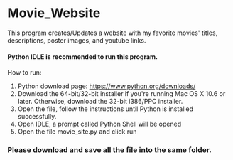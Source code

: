 # Movie_Website

This program creates/Updates a website with my favorite movies' titles, descriptions, poster images, and youtube links.

#### Python IDLE is recommended to run this program. 

How to run:
1. Python download page: https://www.python.org/downloads/
2. Download the 64-bit/32-bit installer if you're running Mac OS X 10.6 or later. Otherwise, download the 32-bit i386/PPC installer.
3. Open the file, follow the instructions until Python is installed successfully.
4. Open IDLE, a prompt called Python Shell will be opened
5. Open the file movie_site.py and click run

### Please download and save all the file into the same folder. 
